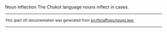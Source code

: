 Noun inflection
The Chukot language nouns inflect in cases.

* * *

<small>This (part of) documentation was generated from [src/fst/affixes/nouns.lexc](https://github.com/giellalt/lang-ckt/blob/main/src/fst/affixes/nouns.lexc)</small>

---

